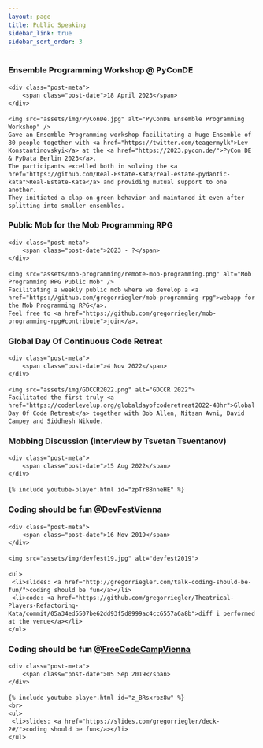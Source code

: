 ```yaml
---
layout: page
title: Public Speaking
sidebar_link: true
sidebar_sort_order: 3
---
```


<article class="post-body">
    <h3>Ensemble Programming Workshop @ PyConDE</h3>
    
    <div class="post-meta">
        <span class="post-date">18 April 2023</span>
    </div>
    
    <img src="assets/img/PyConDe.jpg" alt="PyConDE Ensemble Programming Workshop" />
    Gave an Ensemble Programming workshop facilitating a huge Ensemble of 80 people together with <a href="https://twitter.com/teagermylk">Lev Konstantinovskyi</a> at the <a href="https://2023.pycon.de/">PyCon DE & PyData Berlin 2023</a>. 
    The participants excelled both in solving the <a href="https://github.com/Real-Estate-Kata/real-estate-pydantic-kata">Real-Estate-Kata</a> and providing mutual support to one another.
    They initiated a clap-on-green behavior and maintaned it even after splitting into smaller ensembles.
</article>

<article class="post-body">
    <h3>Public Mob for the Mob Programming RPG</h3>
    
    <div class="post-meta">
        <span class="post-date">2023 - ?</span>
    </div>
    
    <img src="assets/mob-programming/remote-mob-programming.png" alt="Mob Programming RPG Public Mob" />
    Facilitating a weekly public mob where we develop a <a href="https://github.com/gregorriegler/mob-programming-rpg">webapp for the Mob Programming RPG</a>.
    Feel free to <a href="https://github.com/gregorriegler/mob-programming-rpg#contribute">join</a>.
</article>

<article class="post-body">
    <h3>Global Day Of Continuous Code Retreat</h3>
    
    <div class="post-meta">
        <span class="post-date">4 Nov 2022</span>
    </div>
    
    <img src="assets/img/GDCCR2022.png" alt="GDCCR 2022">
    Facilitated the first truly <a href="https://coderlevelup.org/globaldayofcoderetreat2022-48hr">Global Day Of Code Retreat</a> together with Bob Allen, Nitsan Avni, David Campey and Siddhesh Nikude.
</article>

<article class="post-body">
    <h3>Mobbing Discussion (Interview by Tsvetan Tsventanov)</h3>
    
    <div class="post-meta">
        <span class="post-date">15 Aug 2022</span>
    </div>
    
    {% include youtube-player.html id="zpTr88nneHE" %}
</article>

<article class="post-body">
    <h3>Coding should be fun <a href="https://devfest.at/">@DevFestVienna</a></h3>
    
    <div class="post-meta">
        <span class="post-date">16 Nov 2019</span>
    </div>
    
    <img src="assets/img/devfest19.jpg" alt="devfest2019">
    
    <ul>
     <li>slides: <a href="http://gregorriegler.com/talk-coding-should-be-fun/">coding should be fun</a></li>
     <li>code: <a href="https://github.com/gregorriegler/Theatrical-Players-Refactoring-Kata/commit/05a34ed5507be62dd93f5d8999ac4cc6557a6a8b">diff i performed at the venue</a></li>
    </ul>
</article>

<article class="post-body">
    <h3>Coding should be fun <a href="https://fccvienna.github.io/">@FreeCodeCampVienna</a></h3>

    <div class="post-meta">
        <span class="post-date">05 Sep 2019</span>
    </div>

    {% include youtube-player.html id="z_BRsxrbz8w" %}
    <br>
    <ul>
     <li>slides: <a href="https://slides.com/gregorriegler/deck-2#/">coding should be fun</a></li>
    </ul>

</article>

